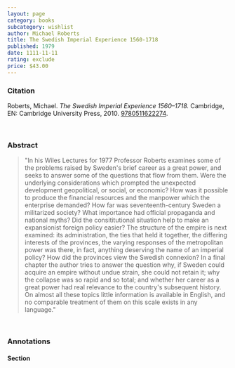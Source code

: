 ```yaml
---
layout: page
category: books
subcategory: wishlist
author: Michael Roberts
title: The Swedish Imperial Experience 1560-1718
published: 1979
date: 1111-11-11
rating: exclude
price: $43.00
---
```


### Citation

Roberts, Michael. *The Swedish Imperial Experience 1560–1718.* Cambridge, EN: Cambridge University Press, 2010. [9780511622274](https://www.cambridge.org/core/books/swedish-imperial-experience-15601718/7EEC18DB4B64C8589BD15CF9130F9B36).

<br>

### Abstract

> "In his Wiles Lectures for 1977 Professor Roberts examines some of the problems raised by Sweden's brief career as a great power, and seeks to answer some of the questions that flow from them. Were the underlying considerations which prompted the unexpected development geopolitical, or social, or economic? How was it possible to produce the financial resources and the manpower which the enterprise demanded? How far was seventeenth-century Sweden a militarized society? What importance had official propaganda and national myths? Did the consititutional situation help to make an expansionist foreign policy easier? The structure of the empire is next examined: its administration, the ties that held it together, the differing interests of the provinces, the varying responses of the metropolitan power was there, in fact, anything deserving the name of an imperial policy? How did the provinces view the Swedish connexion? In a final chapter the author tries to answer the question why, if Sweden could acquire an empire without undue strain, she could not retain it; why the collapse was so rapid and so total; and whether her career as a great power had real relevance to the country's subsequent history. On almost all these topics little information is available in English, and no comparable treatment of them on this scale exists in any language."

<br>

### Annotations

#### Section

<br>
